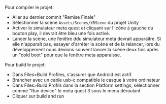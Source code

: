 Pour compiler le projet: 
- Aller au dernier commit "Remise Finale"
- Sélectionner la scène `Assets/Scenes/XRScene` du projet Unity
- Activer le simulateur meta quest et cliquant sur l'icône à gauche du bouton play, il devrait être bleu une fois activé.
- Lancer la scène, une fenêtre ddu simulateur meta devrait apparaître. Si elle n'apparaît pas, essayer d'arrêter la scène et de la relancer, lors du développement nous devions souvent lancer la scène deux fois après un "cold boot" pour que la fenêtre meta apparaisse.

Pour build le projet:
- Dans Files>Build Profiles, s'assurer que Android est actif. 
- Brancher avec un cable usb-c compatible le casque à votre ordinateur
- Dans Files>Build Profils dans la section Platform settings, sélectionner comme "Run device" le meta quest 3 sous le menu déroulant
- Cliquer sur build and run 